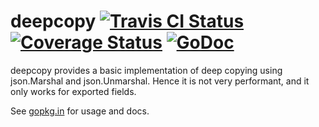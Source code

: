 deepcopy [![Travis CI Status](https://travis-ci.org/getlantern/deepcopy.svg?branch=master)](https://travis-ci.org/getlantern/deepcopy)&nbsp;[![Coverage Status](https://coveralls.io/repos/getlantern/deepcopy/badge.png)](https://coveralls.io/r/getlantern/deepcopy)&nbsp;[![GoDoc](https://godoc.org/github.com/getlantern/deepcopy?status.png)](http://godoc.org/github.com/getlantern/deepcopy)
==========
deepcopy provides a basic implementation of deep copying using json.Marshal
and json.Unmarshal.  Hence it is not very performant, and it only works for
exported fields.

See [gopkg.in](http://gopkg.in/getlantern/deepcopy.v1) for usage and docs.